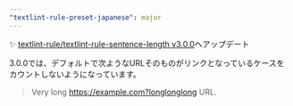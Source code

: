 ```yaml
---
"textlint-rule-preset-japanese": major
---
```


:sparkles: [textlint-rule/textlint-rule-sentence-length v3.0.0](https://github.com/textlint-rule/textlint-rule-sentence-length/releases/v3.0.0)へアップデート

3.0.0では、デフォルトで次ようなURLそのものがリンクとなっているケースをカウントしないようになっています。

> Very long <https://example.com?longlonglong> URL.
